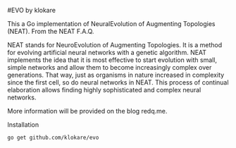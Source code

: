 #EVO by klokare

This a Go implementation of NeuralEvolution of Augmenting Topologies (NEAT). From the NEAT F.A.Q.

NEAT stands for NeuroEvolution of Augmenting Topologies. It is a method for evolving artificial neural networks with a genetic algorithm. NEAT implements the idea that it is most effective to start evolution with small, simple networks and allow them to become increasingly complex over generations. That way, just as organisms in nature increased in complexity since the first cell, so do neural networks in NEAT. This process of continual elaboration allows finding highly sophisticated and complex neural networks.

More information will be provided on the blog redq.me.

Installation

```bash
go get github.com/klokare/evo
```
